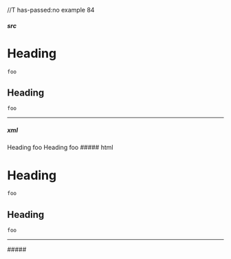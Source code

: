 //T has-passed:no
example 84
##### src
# Heading
    foo
Heading
------
    foo
----
##### xml
<?xml version="1.0" encoding="UTF-8"?>
<!DOCTYPE document SYSTEM "CommonMark.dtd">
<document xmlns="http://commonmark.org/xml/1.0">
  <heading level="1">
    <text>Heading</text>
  </heading>
  <code_block>foo
</code_block>
  <heading level="2">
    <text>Heading</text>
  </heading>
  <code_block>foo
</code_block>
  <thematic_break />
</document>
##### html
<h1>Heading</h1>
<pre><code>foo
</code></pre>
<h2>Heading</h2>
<pre><code>foo
</code></pre>
<hr />
#####
